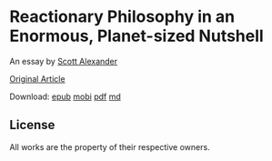 # Reactionary Philosophy in an Enormous, Planet-sized Nutshell

An essay by [Scott Alexander](http://slatestarcodex.com/)

[Original Article](http://slatestarcodex.com/2013/03/03/reactionary-philosophy-in-an-enormous-planet-sized-nutshell/)

Download:
[epub](http://keithanyan.github.io/ReactionaryPhilosophyInAnEnormousPlanetSizedNutshell.epub/ReactionaryPhilosophyInAnEnormousPlanetSizedNutshell.epub)
[mobi](http://keithanyan.github.io/ReactionaryPhilosophyInAnEnormousPlanetSizedNutshell.epub/ReactionaryPhilosophyInAnEnormousPlanetSizedNutshell.mobi)
[pdf](http://keithanyan.github.io/ReactionaryPhilosophyInAnEnormousPlanetSizedNutshell.epub/ReactionaryPhilosophyInAnEnormousPlanetSizedNutshell.pdf)
[md](http://keithanyan.github.io/ReactionaryPhilosophyInAnEnormousPlanetSizedNutshell.epub/ReactionaryPhilosophyInAnEnormousPlanetSizedNutshell.md)

## License

All works are the property of their respective owners.

